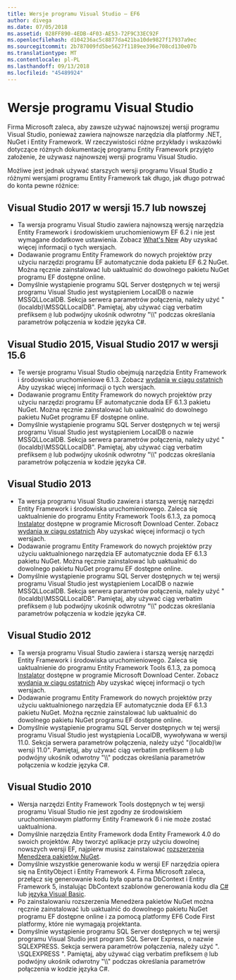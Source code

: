 ```yaml
---
title: Wersje programu Visual Studio — EF6
author: divega
ms.date: 07/05/2018
ms.assetid: 028FF890-4EDB-4F03-AE53-72F9C33EC92F
ms.openlocfilehash: d104236ac5c8877da421ba10de9827f17937a9ec
ms.sourcegitcommit: 2b787009fd5be5627f1189ee396e708cd130e07b
ms.translationtype: MT
ms.contentlocale: pl-PL
ms.lasthandoff: 09/13/2018
ms.locfileid: "45489924"
---
```

# <a name="visual-studio-releases"></a>Wersje programu Visual Studio

Firma Microsoft zaleca, aby zawsze używać najnowszej wersji programu Visual Studio, ponieważ zawiera najnowsze narzędzia dla platformy .NET, NuGet i Entity Framework.
W rzeczywistości różne przykłady i wskazówki dotyczące różnych dokumentację programu Entity Framework przyjęto założenie, że używasz najnowszej wersji programu Visual Studio.

Możliwe jest jednak używać starszych wersji programu Visual Studio z różnymi wersjami programu Entity Framework tak długo, jak długo potrwać do konta pewne różnice:

## <a name="visual-studio-2017-157-and-newer"></a>Visual Studio 2017 w wersji 15.7 lub nowszej

- Ta wersja programu Visual Studio zawiera najnowszą wersję narzędzia Entity Framework i środowiskiem uruchomieniowym EF 6.2 i nie jest wymagane dodatkowe ustawienia.
Zobacz [What's New](~/ef6/what-is-new/index.md) Aby uzyskać więcej informacji o tych wersjach.
- Dodawanie programu Entity Framework do nowych projektów przy użyciu narzędzi programu EF automatycznie doda pakietu EF 6.2 NuGet.
Można ręcznie zainstalować lub uaktualnić do dowolnego pakietu NuGet programu EF dostępne online.
- Domyślnie wystąpienie programu SQL Server dostępnych w tej wersji programu Visual Studio jest wystąpieniem LocalDB o nazwie MSSQLLocalDB.
Sekcja serwera parametrów połączenia, należy użyć "(localdb)\\MSSQLLocalDB".
Pamiętaj, aby używać ciąg verbatim prefiksem `@` lub podwójny ukośnik odwrotny "\\\\" podczas określania parametrów połączenia w kodzie języka C#.  


## <a name="visual-studio-2015-to-visual-studio-2017-156"></a>Visual Studio 2015, Visual Studio 2017 w wersji 15.6

- Te wersje programu Visual Studio obejmują narzędzia Entity Framework i środowisko uruchomieniowe 6.1.3.
Zobacz [wydania w ciągu ostatnich](~/ef6/what-is-new/past-releases.md#ef-613) Aby uzyskać więcej informacji o tych wersjach.
- Dodawanie programu Entity Framework do nowych projektów przy użyciu narzędzi programu EF automatycznie doda EF 6.1.3 pakietu NuGet.
Można ręcznie zainstalować lub uaktualnić do dowolnego pakietu NuGet programu EF dostępne online.
- Domyślnie wystąpienie programu SQL Server dostępnych w tej wersji programu Visual Studio jest wystąpieniem LocalDB o nazwie MSSQLLocalDB.
Sekcja serwera parametrów połączenia, należy użyć "(localdb)\\MSSQLLocalDB".
Pamiętaj, aby używać ciąg verbatim prefiksem `@` lub podwójny ukośnik odwrotny "\\\\" podczas określania parametrów połączenia w kodzie języka C#.  


## <a name="visual-studio-2013"></a>Visual Studio 2013
- Ta wersja programu Visual Studio zawiera i starszą wersję narzędzi Entity Framework i środowiska uruchomieniowego.
Zaleca się uaktualnienie do programu Entity Framework Tools 6.1.3, za pomocą [Instalator](https://www.microsoft.com/en-us/download/details.aspx?id=40762) dostępne w programie Microsoft Download Center.
Zobacz [wydania w ciągu ostatnich](~/ef6/what-is-new/past-releases.md#ef-613) Aby uzyskać więcej informacji o tych wersjach.
- Dodawanie programu Entity Framework do nowych projektów przy użyciu uaktualnionego narzędzia EF automatycznie doda EF 6.1.3 pakietu NuGet.
Można ręcznie zainstalować lub uaktualnić do dowolnego pakietu NuGet programu EF dostępne online.
- Domyślnie wystąpienie programu SQL Server dostępnych w tej wersji programu Visual Studio jest wystąpieniem LocalDB o nazwie MSSQLLocalDB.
Sekcja serwera parametrów połączenia, należy użyć "(localdb)\\MSSQLLocalDB".
Pamiętaj, aby używać ciąg verbatim prefiksem `@` lub podwójny ukośnik odwrotny "\\\\" podczas określania parametrów połączenia w kodzie języka C#.  

## <a name="visual-studio-2012"></a>Visual Studio 2012

- Ta wersja programu Visual Studio zawiera i starszą wersję narzędzi Entity Framework i środowiska uruchomieniowego.
Zaleca się uaktualnienie do programu Entity Framework Tools 6.1.3, za pomocą [Instalator](https://www.microsoft.com/en-us/download/details.aspx?id=40762) dostępne w programie Microsoft Download Center.
Zobacz [wydania w ciągu ostatnich](~/ef6/what-is-new/past-releases.md#ef-613) Aby uzyskać więcej informacji o tych wersjach.
- Dodawanie programu Entity Framework do nowych projektów przy użyciu uaktualnionego narzędzia EF automatycznie doda EF 6.1.3 pakietu NuGet.
Można ręcznie zainstalować lub uaktualnić do dowolnego pakietu NuGet programu EF dostępne online.
- Domyślnie wystąpienie programu SQL Server dostępnych w tej wersji programu Visual Studio jest wystąpienia LocalDB, wywoływana w wersji 11.0.
Sekcja serwera parametrów połączenia, należy użyć "(localdb)\\w wersji 11.0".
Pamiętaj, aby używać ciąg verbatim prefiksem `@` lub podwójny ukośnik odwrotny "\\\\" podczas określania parametrów połączenia w kodzie języka C#.  

## <a name="visual-studio-2010"></a>Visual Studio 2010

- Wersja narzędzi Entity Framework Tools dostępnych w tej wersji programu Visual Studio nie jest zgodny ze środowiskiem uruchomieniowym platformy Entity Framework 6 i nie może zostać uaktualniona.
- Domyślnie narzędzia Entity Framework doda Entity Framework 4.0 do swoich projektów.
Aby tworzyć aplikacje przy użyciu dowolnej nowszych wersji EF, najpierw musisz zainstalować [rozszerzenia Menedżera pakietów NuGet](https://marketplace.visualstudio.com/items?itemName=NuGetTeam.NuGetPackageManager).
- Domyślnie wszystkie generowanie kodu w wersji EF narzędzia opiera się na EntityObject i Entity Framework 4.
Firma Microsoft zaleca, przełącz się generowanie kodu była oparta na DbContext i Entity Framework 5, instalując DbContext szablonów generowania kodu dla [C#](https://marketplace.visualstudio.com/items?itemName=EntityFrameworkTeam.EF5xDbContextGeneratorforC) lub [języka Visual Basic](https://marketplace.visualstudio.com/items?itemName=EntityFrameworkTeam.EF5xDbContextGeneratorforVBNET).
- Po zainstalowaniu rozszerzenia Menedżera pakietów NuGet można ręcznie zainstalować lub uaktualnić do dowolnego pakietu NuGet programu EF dostępne online i za pomocą platformy EF6 Code First platformy, które nie wymagają projektanta.
- Domyślnie wystąpienie programu SQL Server dostępnych w tej wersji programu Visual Studio jest program SQL Server Express, o nazwie SQLEXPRESS.
Sekcja serwera parametrów połączenia, należy użyć ". \\SQLEXPRESS ".
Pamiętaj, aby używać ciąg verbatim prefiksem `@` lub podwójny ukośnik odwrotny "\\\\" podczas określania parametrów połączenia w kodzie języka C#.
